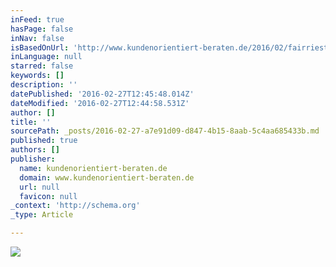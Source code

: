 ```yaml
---
inFeed: true
hasPage: false
inNav: false
isBasedOnUrl: 'http://www.kundenorientiert-beraten.de/2016/02/fairriester-fairr-mylife-rentenfaktor-test-vergleich.html'
inLanguage: null
starred: false
keywords: []
description: ''
datePublished: '2016-02-27T12:45:48.014Z'
dateModified: '2016-02-27T12:44:58.531Z'
author: []
title: ''
sourcePath: _posts/2016-02-27-a7e91d09-d847-4b15-8aab-5c4aa685433b.md
published: true
authors: []
publisher:
  name: kundenorientiert-beraten.de
  domain: www.kundenorientiert-beraten.de
  url: null
  favicon: null
_context: 'http://schema.org'
_type: Article

---
```

![](https://s3-us-west-2.amazonaws.com/the-grid-img/p/b3d61f9696d4242e5c06559455d2b708c917820e.png)
